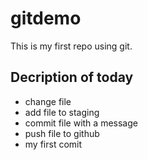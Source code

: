 # gitdemo
This is my first repo using git.


## Decription of today 
* change file
* add file to staging
* commit file with a message
* push file to github
* my first comit
